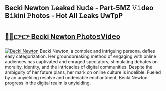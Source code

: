## Becki Newton 𝙻eaked 𝙽u𝚍e - Part-5MZ 𝚅𝚒deo B𝚒kini 𝙿hotos - Hot All 𝙻eaks UwTpP

# <h2><a href="http://ld1m2le.urlbe.top/?page=Becki+Newton">🔗🔗👉👉 Becki Newton P𝚑oto𝚜Vid𝚎o</a></h2>

[![Becki Newton](https://i.imgur.com/eBuTRDB.gif)](http://ld1m2le.urlbe.top/?page=Becki+Newton)
Becki Newton, a complex and intriguing persona, defies easy categorization. Her groundbreaking method of engaging with online audiences has captivated and enraged spectators, stimulating debates on morality, identity, and the intricacies of digital communities. Despite the ambiguity of her future plans, her mark on online culture is indelible. Fueled by an unyielding resolve and undeniable enchantment, Becki Newton progress in the digital realm is unyielding.
